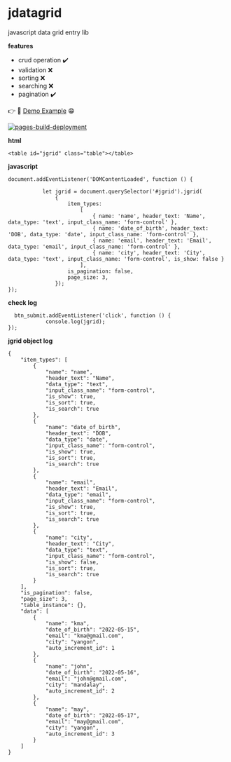 # jdatagrid
javascript data grid entry lib

**features**
 - crud operation :heavy_check_mark:
 - validation :x:
 - sorting :x:
 - searching :x:
 - pagination :heavy_check_mark:
 
:point_right: :link: [Demo Example](https://kyawmyoaung-dev.github.io/jgrid/) :grin:
 
[![pages-build-deployment](https://github.com/kyawmyoaung-dev/jgrid/actions/workflows/pages/pages-build-deployment/badge.svg?branch=main)](https://github.com/kyawmyoaung-dev/jgrid/actions/workflows/pages/pages-build-deployment)

**html**
```
<table id="jgrid" class="table"></table>
```
 **javascript**
 ```
document.addEventListener('DOMContentLoaded', function () {

            let jgrid = document.querySelector('#jgrid').jgrid(
                {
                    item_types:
                        [
                            { name: 'name', header_text: 'Name', data_type: 'text', input_class_name: 'form-control' },
                            { name: 'date_of_birth', header_text: 'DOB', data_type: 'date', input_class_name: 'form-control' },
                            { name: 'email', header_text: 'Email', data_type: 'email', input_class_name: 'form-control' },
                            { name: 'city', header_text: 'City', data_type: 'text', input_class_name: 'form-control', is_show: false }
                        ],
                    is_pagination: false,
                    page_size: 3,
                });
 });
 ```
 **check log**
```
  btn_submit.addEventListener('click', function () {
            console.log(jgrid);
});
```

 **jgrid object log**

```
{
    "item_types": [
        {
            "name": "name",
            "header_text": "Name",
            "data_type": "text",
            "input_class_name": "form-control",
            "is_show": true,
            "is_sort": true,
            "is_search": true
        },
        {
            "name": "date_of_birth",
            "header_text": "DOB",
            "data_type": "date",
            "input_class_name": "form-control",
            "is_show": true,
            "is_sort": true,
            "is_search": true
        },
        {
            "name": "email",
            "header_text": "Email",
            "data_type": "email",
            "input_class_name": "form-control",
            "is_show": true,
            "is_sort": true,
            "is_search": true
        },
        {
            "name": "city",
            "header_text": "City",
            "data_type": "text",
            "input_class_name": "form-control",
            "is_show": false,
            "is_sort": true,
            "is_search": true
        }
    ],
    "is_pagination": false,
    "page_size": 3,
    "table_instance": {},
    "data": [
        {
            "name": "kma",
            "date_of_birth": "2022-05-15",
            "email": "kma@gmail.com",
            "city": "yangon",
            "auto_increment_id": 1
        },
        {
            "name": "john",
            "date_of_birth": "2022-05-16",
            "email": "john@gmail.com",
            "city": "mandalay",
            "auto_increment_id": 2
        },
        {
            "name": "may",
            "date_of_birth": "2022-05-17",
            "email": "may@gmail.com",
            "city": "yangon",
            "auto_increment_id": 3
        }
    ]
}
```
